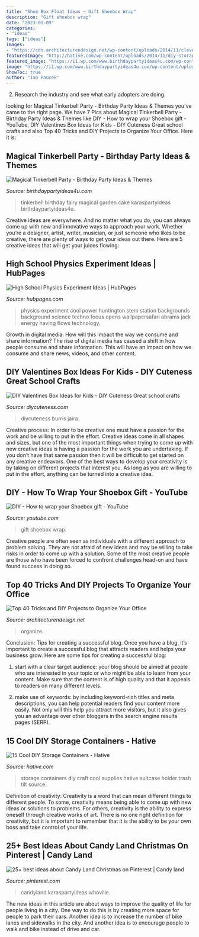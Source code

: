 ```yaml
---
title: "Shoe Box Float Ideas ~ Gift Shoebox Wrap"
description: "Gift shoebox wrap"
date: "2023-01-09"
categories:
- "ideas"
tags: ["ideas"]
images:
- "https://cdn.architecturendesign.net/wp-content/uploads/2014/11/clever-office-organisation-25.jpg"
featuredImage: "http://hative.com/wp-content/uploads/2014/11/diy-storage-containers/3-old-suitcase-craft-supplies-holder.jpg"
featured_image: "https://i1.wp.com/www.birthdaypartyideas4u.com/wp-content/uploads/2017/07/Magical-Tinkerbell-Party-Birthday-Cake.jpg"
image: "https://i1.wp.com/www.birthdaypartyideas4u.com/wp-content/uploads/2017/07/Magical-Tinkerbell-Party-Birthday-Cake.jpg"
ShowToc: true
author: "Ian Paucek"
---
```



2. Research the industry and see what early adopters are doing.

	

		
looking for Magical Tinkerbell Party - Birthday Party Ideas &amp; Themes you've came to the right page. We have 7 Pics about Magical Tinkerbell Party - Birthday Party Ideas &amp; Themes like DIY - How to wrap your Shoebox gift - YouTube, DIY Valentines Box Ideas for Kids - DIY Cuteness Great school crafts and also Top 40 Tricks and DIY Projects to Organize Your Office. Here it is:
		
    
## Magical Tinkerbell Party - Birthday Party Ideas &amp; Themes

<img loading=lazy src="https://i1.wp.com/www.birthdaypartyideas4u.com/wp-content/uploads/2017/07/Magical-Tinkerbell-Party-Birthday-Cake.jpg" onerror="this.onerror=null;this.src='https://tse3.mm.bing.net/th?id=OIP.OkT-SZrvSwuLV2P2m2PwyQHaLH&amp;pid=15.1';" alt="Magical Tinkerbell Party - Birthday Party Ideas &amp; Themes">

_Source: birthdaypartyideas4u.com_

>tinkerbell birthday fairy magical garden cake karaspartyideas birthdaypartyideas4u. 

	

Creative ideas are everywhere. And no matter what you do, you can always come up with new and innovative ways to approach your work. Whether you’re a designer, artist, writer, musician, or just someone who likes to be creative, there are plenty of ways to get your ideas out there. Here are 5 creative ideas that will get your juices flowing: 

    
## High School Physics Experiment Ideas | HubPages

<img loading=lazy src="https://usercontent2.hubstatic.com/7081307_f1024.jpg" onerror="this.onerror=null;this.src='https://tse4.mm.bing.net/th?id=OIP.s0-BPshvITJL1ydjaVze1AHaFj&amp;pid=15.1';" alt="High School Physics Experiment Ideas | HubPages">

_Source: hubpages.com_

>physics experiment cool power huntington stem station backgrounds background science techno focus opens wallpapersafari abrams jack energy having flows technology. 

	

Growth in digital media: How will this impact the way we consume and share information?
The rise of digital media has caused a shift in how people consume and share information. This will have an impact on how we consume and share news, videos, and other content.

    
## DIY Valentines Box Ideas For Kids - DIY Cuteness Great School Crafts

<img loading=lazy src="https://diycuteness.com/wp-content/uploads/2017/09/Disney-Frozen-Valentines-Box.jpg" onerror="this.onerror=null;this.src='https://tse1.mm.bing.net/th?id=OIP.AAkejemIqu7nzFmVbzp9dQHaJ4&amp;pid=15.1';" alt="DIY Valentines Box Ideas for Kids - DIY Cuteness Great school crafts">

_Source: diycuteness.com_

>diycuteness burris jaira. 

	

Creative process: In order to be creative one must have a passion for the work and be willing to put in the effort.
Creative ideas come in all shapes and sizes, but one of the most important things when trying to come up with new creative ideas is having a passion for the work you are undertaking. If you don’t have that same passion then it will be difficult to get started on any creative endeavors. One of the best ways to develop your creativity is by taking on different projects that interest you. As long as you are willing to put in the effort, anything can be turned into a creative idea.

    
## DIY - How To Wrap Your Shoebox Gift - YouTube

<img loading=lazy src="https://i.ytimg.com/vi/iLrsURnw12g/maxresdefault.jpg" onerror="this.onerror=null;this.src='https://tse3.mm.bing.net/th?id=OIP.CwImZcatq7QlUYjgQYdwoAHaEK&amp;pid=15.1';" alt="DIY - How to wrap your Shoebox gift - YouTube">

_Source: youtube.com_

>gift shoebox wrap. 

	

Creative people are often seen as individuals with a different approach to problem solving. They are not afraid of new ideas and may be willing to take risks in order to come up with a solution. Some of the most creative people are those who have been forced to confront challenges head-on and have found success in doing so.

    
## Top 40 Tricks And DIY Projects To Organize Your Office

<img loading=lazy src="https://cdn.architecturendesign.net/wp-content/uploads/2014/11/clever-office-organisation-25.jpg" onerror="this.onerror=null;this.src='https://tse3.mm.bing.net/th?id=OIP.9PjsKAslajVWK1oyISRTFAHaLH&amp;pid=15.1';" alt="Top 40 Tricks and DIY Projects to Organize Your Office">

_Source: architecturendesign.net_

>organize. 

	

Conclusion: Tips for creating a successful blog.
Once you have a blog, it’s important to create a successful blog that attracts readers and helps your business grow. Here are some tips for creating a successful blog:
1. start with a clear target audience: your blog should be aimed at people who are interested in your topic or who might be able to learn from your content. Make sure that the content is of high quality and that it appeals to readers on many different levels.

2. make use of keywords: by including keyword-rich titles and meta descriptions, you can help potential readers find your content more easily. Not only will this help you attract more visitors, but it also gives you an advantage over other bloggers in the search engine results pages (SERP).


    
## 15 Cool DIY Storage Containers - Hative

<img loading=lazy src="http://hative.com/wp-content/uploads/2014/11/diy-storage-containers/3-old-suitcase-craft-supplies-holder.jpg" onerror="this.onerror=null;this.src='https://tse2.mm.bing.net/th?id=OIP.TKnGfSCWZWXl5ECbdYWwwwHaJ4&amp;pid=15.1';" alt="15 Cool DIY Storage Containers - Hative">

_Source: hative.com_

>storage containers diy craft cool supplies hative suitcase holder trash tilt source. 

	

Definition of creativity:
Creativity is a word that can mean different things to different people. To some, creativity means being able to come up with new ideas or solutions to problems. For others, creativity is the ability to express oneself through creative works of art. There is no one right definition for creativity, but it is important to remember that it is the ability to be your own boss and take control of your life.

    
## 25+ Best Ideas About Candy Land Christmas On Pinterest | Candy Land

<img loading=lazy src="https://i.pinimg.com/736x/af/d6/97/afd6975d83131cc86e9b95abf43efc0a.jpg" onerror="this.onerror=null;this.src='https://tse2.mm.bing.net/th?id=OIP.EwqbzV42teS-TT7TPUv-5AHaJ6&amp;pid=15.1';" alt="25+ best ideas about Candy Land Christmas on Pinterest | Candy land">

_Source: pinterest.com_

>candyland karaspartyideas whoville. 

	

The new ideas in this article are about ways to improve the quality of life for people living in a city. One way to do this is by creating more space for people to park their cars. Another idea is to increase the number of bike lanes and sidewalks in the city. And another idea is to encourage people to walk and bike instead of drive and car.


